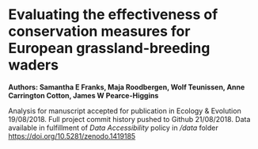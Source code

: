 # Evaluating the effectiveness of conservation measures for European grassland-breeding waders

**Authors: Samantha E Franks, Maja Roodbergen, Wolf Teunissen, Anne Carrington Cotton, James W Pearce-Higgins**

Analysis for manuscript accepted for publication in Ecology & Evolution 19/08/2018. Full project commit history pushed to Github 21/08/2018. Data available in fulfillment of *Data Accessibility* policy in */data* folder https://doi.org/10.5281/zenodo.1419185

